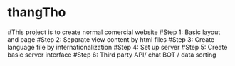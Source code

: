 # thangTho
#This project is to create normal comercial website
#Step 1: Basic layout and page
#Step 2: Separate view content by html files
#Step 3: Create language file by internationalization
#Step 4: Set up server
#Step 5: Create basic server interface
#Step 6: Third party API/ chat BOT / data sorting
